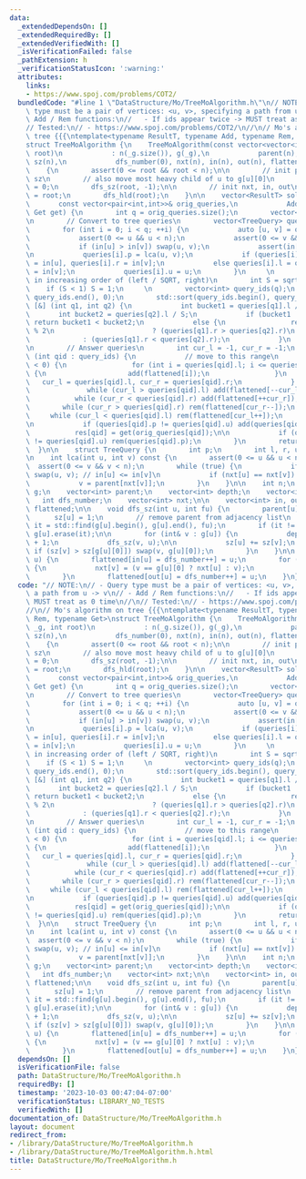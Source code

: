 ```yaml
---
data:
  _extendedDependsOn: []
  _extendedRequiredBy: []
  _extendedVerifiedWith: []
  _isVerificationFailed: false
  _pathExtension: h
  _verificationStatusIcon: ':warning:'
  attributes:
    links:
    - https://www.spoj.com/problems/COT2/
  bundledCode: "#line 1 \"DataStructure/Mo/TreeMoAlgorithm.h\"\n// NOTE:\n// - Query\
    \ type must be a pair of vertices: <u, v>, specifying a path from u -> v\n// -\
    \ Add / Rem functions:\n//   - If ids appear twice -> MUST treat as 0 time\n//\n\
    // Tested:\n// - https://www.spoj.com/problems/COT2/\n//\n// Mo's algorithm on\
    \ tree {{{\ntemplate<typename ResultT, typename Add, typename Rem, typename Get>\n\
    struct TreeMoAlgorithm {\n    TreeMoAlgorithm(const vector<vector<int>>& _g, int\
    \ root)\n            : n(_g.size()), g(_g),\n            parent(n), depth(n),\
    \ sz(n),\n            dfs_number(0), nxt(n), in(n), out(n), flattened(n * 2)\n\
    \    {\n        assert(0 <= root && root < n);\n\n        // init parent, depth,\
    \ sz\n        // also move most heavy child of u to g[u][0]\n        depth[root]\
    \ = 0;\n        dfs_sz(root, -1);\n\n        // init nxt, in, out\n        nxt[root]\
    \ = root;\n        dfs_hld(root);\n    }\n\n    vector<ResultT> solve(\n     \
    \       const vector<pair<int,int>>& orig_queries,\n            Add add, Rem rem,\
    \ Get get) {\n        int q = orig_queries.size();\n        vector<ResultT> res(q);\n\
    \n        // Convert to tree queries\n        vector<TreeQuery> queries(q);\n\
    \        for (int i = 0; i < q; ++i) {\n            auto [u, v] = orig_queries[i];\n\
    \            assert(0 <= u && u < n);\n            assert(0 <= v && v < n);\n\n\
    \            if (in[u] > in[v]) swap(u, v);\n            assert(in[u] <= in[v]);\n\
    \n            queries[i].p = lca(u, v);\n            if (queries[i].p == u) queries[i].l\
    \ = in[u], queries[i].r = in[v];\n            else queries[i].l = out[u], queries[i].r\
    \ = in[v];\n            queries[i].u = u;\n        }\n     \n        // Sort queries\
    \ in increasing order of (left / SQRT, right)\n        int S = sqrt(n);\n    \
    \    if (S < 1) S = 1;\n     \n        vector<int> query_ids(q);\n        std::iota(query_ids.begin(),\
    \ query_ids.end(), 0);\n        std::sort(query_ids.begin(), query_ids.end(),\
    \ [&] (int q1, int q2) {\n            int bucket1 = queries[q1].l / S;\n     \
    \       int bucket2 = queries[q2].l / S;\n            if (bucket1 != bucket2)\
    \ return bucket1 < bucket2;\n            else {\n                return bucket1\
    \ % 2\n                        ? (queries[q1].r > queries[q2].r)\n           \
    \             : (queries[q1].r < queries[q2].r);\n            }\n        });\n\
    \n        // Answer queries\n        int cur_l = -1, cur_r = -1;\n        for\
    \ (int qid : query_ids) {\n            // move to this range\n            if (cur_l\
    \ < 0) {\n                for (int i = queries[qid].l; i <= queries[qid].r; ++i)\
    \ {\n                    add(flattened[i]);\n                }\n             \
    \   cur_l = queries[qid].l, cur_r = queries[qid].r;\n            } else {\n  \
    \              while (cur_l > queries[qid].l) add(flattened[--cur_l]);\n     \
    \           while (cur_r < queries[qid].r) add(flattened[++cur_r]);\n        \
    \        while (cur_r > queries[qid].r) rem(flattened[cur_r--]);\n           \
    \     while (cur_l < queries[qid].l) rem(flattened[cur_l++]);\n            }\n\
    \n            if (queries[qid].p != queries[qid].u) add(queries[qid].p);\n\n \
    \           res[qid] = get(orig_queries[qid]);\n\n            if (queries[qid].p\
    \ != queries[qid].u) rem(queries[qid].p);\n        }\n        return res;\n  \
    \  }\n\n    struct TreeQuery {\n        int p;\n        int l, r, u;\n    };\n\
    \n    int lca(int u, int v) const {\n        assert(0 <= u && u < n);\n      \
    \  assert(0 <= v && v < n);\n        while (true) {\n            if (in[u] > in[v])\
    \ swap(u, v); // in[u] <= in[v]\n            if (nxt[u] == nxt[v]) return u;\n\
    \            v = parent[nxt[v]];\n        }\n    }\n\n    int n;\n    vector<vector<int>>\
    \ g;\n    vector<int> parent;\n    vector<int> depth;\n    vector<int> sz;\n \
    \   int dfs_number;\n    vector<int> nxt;\n\n    vector<int> in, out;\n    vector<int>\
    \ flattened;\n\n    void dfs_sz(int u, int fu) {\n        parent[u] = fu;\n  \
    \      sz[u] = 1;\n        // remove parent from adjacency list\n        auto\
    \ it = std::find(g[u].begin(), g[u].end(), fu);\n        if (it != g[u].end())\
    \ g[u].erase(it);\n\n        for (int& v : g[u]) {\n            depth[v] = depth[u]\
    \ + 1;\n            dfs_sz(v, u);\n\n            sz[u] += sz[v];\n           \
    \ if (sz[v] > sz[g[u][0]]) swap(v, g[u][0]);\n        }\n    }\n\n    void dfs_hld(int\
    \ u) {\n        flattened[in[u] = dfs_number++] = u;\n        for (int v : g[u])\
    \ {\n            nxt[v] = (v == g[u][0] ? nxt[u] : v);\n            dfs_hld(v);\n\
    \        }\n        flattened[out[u] = dfs_number++] = u;\n    }\n};\n// }}}\n"
  code: "// NOTE:\n// - Query type must be a pair of vertices: <u, v>, specifying\
    \ a path from u -> v\n// - Add / Rem functions:\n//   - If ids appear twice ->\
    \ MUST treat as 0 time\n//\n// Tested:\n// - https://www.spoj.com/problems/COT2/\n\
    //\n// Mo's algorithm on tree {{{\ntemplate<typename ResultT, typename Add, typename\
    \ Rem, typename Get>\nstruct TreeMoAlgorithm {\n    TreeMoAlgorithm(const vector<vector<int>>&\
    \ _g, int root)\n            : n(_g.size()), g(_g),\n            parent(n), depth(n),\
    \ sz(n),\n            dfs_number(0), nxt(n), in(n), out(n), flattened(n * 2)\n\
    \    {\n        assert(0 <= root && root < n);\n\n        // init parent, depth,\
    \ sz\n        // also move most heavy child of u to g[u][0]\n        depth[root]\
    \ = 0;\n        dfs_sz(root, -1);\n\n        // init nxt, in, out\n        nxt[root]\
    \ = root;\n        dfs_hld(root);\n    }\n\n    vector<ResultT> solve(\n     \
    \       const vector<pair<int,int>>& orig_queries,\n            Add add, Rem rem,\
    \ Get get) {\n        int q = orig_queries.size();\n        vector<ResultT> res(q);\n\
    \n        // Convert to tree queries\n        vector<TreeQuery> queries(q);\n\
    \        for (int i = 0; i < q; ++i) {\n            auto [u, v] = orig_queries[i];\n\
    \            assert(0 <= u && u < n);\n            assert(0 <= v && v < n);\n\n\
    \            if (in[u] > in[v]) swap(u, v);\n            assert(in[u] <= in[v]);\n\
    \n            queries[i].p = lca(u, v);\n            if (queries[i].p == u) queries[i].l\
    \ = in[u], queries[i].r = in[v];\n            else queries[i].l = out[u], queries[i].r\
    \ = in[v];\n            queries[i].u = u;\n        }\n     \n        // Sort queries\
    \ in increasing order of (left / SQRT, right)\n        int S = sqrt(n);\n    \
    \    if (S < 1) S = 1;\n     \n        vector<int> query_ids(q);\n        std::iota(query_ids.begin(),\
    \ query_ids.end(), 0);\n        std::sort(query_ids.begin(), query_ids.end(),\
    \ [&] (int q1, int q2) {\n            int bucket1 = queries[q1].l / S;\n     \
    \       int bucket2 = queries[q2].l / S;\n            if (bucket1 != bucket2)\
    \ return bucket1 < bucket2;\n            else {\n                return bucket1\
    \ % 2\n                        ? (queries[q1].r > queries[q2].r)\n           \
    \             : (queries[q1].r < queries[q2].r);\n            }\n        });\n\
    \n        // Answer queries\n        int cur_l = -1, cur_r = -1;\n        for\
    \ (int qid : query_ids) {\n            // move to this range\n            if (cur_l\
    \ < 0) {\n                for (int i = queries[qid].l; i <= queries[qid].r; ++i)\
    \ {\n                    add(flattened[i]);\n                }\n             \
    \   cur_l = queries[qid].l, cur_r = queries[qid].r;\n            } else {\n  \
    \              while (cur_l > queries[qid].l) add(flattened[--cur_l]);\n     \
    \           while (cur_r < queries[qid].r) add(flattened[++cur_r]);\n        \
    \        while (cur_r > queries[qid].r) rem(flattened[cur_r--]);\n           \
    \     while (cur_l < queries[qid].l) rem(flattened[cur_l++]);\n            }\n\
    \n            if (queries[qid].p != queries[qid].u) add(queries[qid].p);\n\n \
    \           res[qid] = get(orig_queries[qid]);\n\n            if (queries[qid].p\
    \ != queries[qid].u) rem(queries[qid].p);\n        }\n        return res;\n  \
    \  }\n\n    struct TreeQuery {\n        int p;\n        int l, r, u;\n    };\n\
    \n    int lca(int u, int v) const {\n        assert(0 <= u && u < n);\n      \
    \  assert(0 <= v && v < n);\n        while (true) {\n            if (in[u] > in[v])\
    \ swap(u, v); // in[u] <= in[v]\n            if (nxt[u] == nxt[v]) return u;\n\
    \            v = parent[nxt[v]];\n        }\n    }\n\n    int n;\n    vector<vector<int>>\
    \ g;\n    vector<int> parent;\n    vector<int> depth;\n    vector<int> sz;\n \
    \   int dfs_number;\n    vector<int> nxt;\n\n    vector<int> in, out;\n    vector<int>\
    \ flattened;\n\n    void dfs_sz(int u, int fu) {\n        parent[u] = fu;\n  \
    \      sz[u] = 1;\n        // remove parent from adjacency list\n        auto\
    \ it = std::find(g[u].begin(), g[u].end(), fu);\n        if (it != g[u].end())\
    \ g[u].erase(it);\n\n        for (int& v : g[u]) {\n            depth[v] = depth[u]\
    \ + 1;\n            dfs_sz(v, u);\n\n            sz[u] += sz[v];\n           \
    \ if (sz[v] > sz[g[u][0]]) swap(v, g[u][0]);\n        }\n    }\n\n    void dfs_hld(int\
    \ u) {\n        flattened[in[u] = dfs_number++] = u;\n        for (int v : g[u])\
    \ {\n            nxt[v] = (v == g[u][0] ? nxt[u] : v);\n            dfs_hld(v);\n\
    \        }\n        flattened[out[u] = dfs_number++] = u;\n    }\n};\n// }}}\n"
  dependsOn: []
  isVerificationFile: false
  path: DataStructure/Mo/TreeMoAlgorithm.h
  requiredBy: []
  timestamp: '2023-10-03 00:47:04-07:00'
  verificationStatus: LIBRARY_NO_TESTS
  verifiedWith: []
documentation_of: DataStructure/Mo/TreeMoAlgorithm.h
layout: document
redirect_from:
- /library/DataStructure/Mo/TreeMoAlgorithm.h
- /library/DataStructure/Mo/TreeMoAlgorithm.h.html
title: DataStructure/Mo/TreeMoAlgorithm.h
---
```

